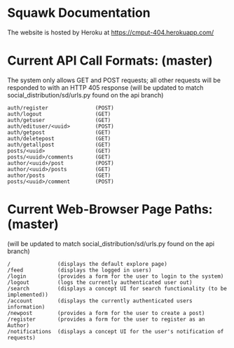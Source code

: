 Squawk Documentation
========================

The website is hosted by Heroku at https://cmput-404.herokuapp.com/ 

Current API Call Formats: (master)
========================
The system only allows GET and POST requests; all other requests will be responded to with an HTTP 405 response
(will be updated to match social_distribution/sd/urls.py found on the api branch)

    
    auth/register               (POST)
    auth/logout                 (GET)
    auth/getuser                (GET)
    auth/edituser/<uuid>        (POST)
    auth/getpost                (GET)
    auth/deletepost             (GET)
    auth/getallpost             (GET)
    posts/<uuid>                (GET)
    posts/<uuid>/comments       (GET)
    author/<uuid>/post          (POST)
    author/<uuid>/posts         (GET)
    author/posts                (GET)
    posts/<uuid>/comment        (POST)

Current Web-Browser Page Paths: (master)
========================

(will be updated to match social_distribution/sd/urls.py found on the api branch)

    
    /               (displays the default explore page)
    /feed           (displays the logged in users)
    /login          (provides a form for the user to login to the system)
    /logout         (logs the currently authenticated user out)
    /search         (displays a concept UI for search functionality (to be implemented))
    /account        (displays the currently authenticated users information)
    /newpost        (provides a form for the user to create a post)
    /register       (provides a form for the user to register as an Author)
    /notifications  (displays a concept UI for the user's notification of requests)

